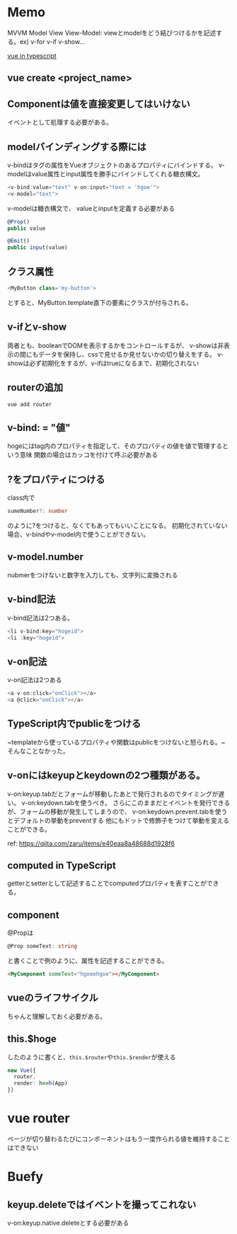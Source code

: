 # Memo
MVVM
Model
View
View-Model: viewとmodelをどう結びつけるかを記述する。ex) v-for v-if v-show...

[vue in typescript](https://blog.asial.co.jp/2019/05/07/TypeScript_%2B_Vue_js_の始め方)

## vue create <project_name>

## Componentは値を直接変更してはいけない
イベントとして処理する必要がある。

## modelバインディングする際には
v-bindはタグの属性をVueオブジェクトのあるプロパティにバインドする。
v-modelはvalue属性とinput属性を勝手にバインドしてくれる糖衣構文。
```ts
<v-bind:value="text" v-on:input="text = 'hgoe'">
<v-model="text">
```
v-modelは糖衣構文で、
valueとinputを定義する必要がある
```ts
@Prop()
public value

@Emit()
public input(value)
```
## クラス属性
```ts
<MyButton class='my-button'>
```
とすると、MyButton.template直下の要素にクラスが付与される。

## v-ifとv-show
両者とも、booleanでDOMを表示するかをコントロールするが、
v-showは非表示の間にもデータを保持し、cssで見せるか見せないかの切り替えをする。
v-showは必ず初期化をするが、v-ifはtrueになるまで、初期化されない

## routerの追加
`vue add router`

## v-bind:<hoge> = "値"
hogeにはtag内のプロパティを指定して、そのプロパティの値を値で管理するという意味
関数の場合はカッコを付けて呼ぶ必要がある

## ?をプロパティにつける
class内で
```ts
sumeNumber?: number
```
のように?をつけると、なくてもあってもいいことになる。
初期化されていない場合、v-bindやv-model内で使うことができない。

## v-model.number
nubmerをつけないと数字を入力しても、文字列に変換される

## v-bind記法
v-bind記法は2つある。
```ts
<li v-bind:key="hogeid">
<li :key="hogeid">
```

## v-on記法
v-on記法は2つある
```ts
<a v-on:click="onClick"></a>
<a @click="onClick"></a>
```

## TypeScript内でpublicをつける
~templateから使っているプロパティや関数はpublicをつけないと怒られる。~
そんなことなかった。

## v-onにはkeyupとkeydownの2つ種類がある。
v-on:keyup.tabだとフォームが移動したあとで発行されるのでタイミングが遅い。
v-on:keydown.tabを使うべき。
さらにこのままだとイベントを発行できるが、フォームの移動が発生してしまうので、
v-on:keydown.prevent.tabを使うとデフォルトの挙動をpreventする
他にもドットで修飾子をつけて挙動を変えることができる。

ref: <https://qiita.com/zaru/items/e40eaa8a48688d1928f6>

## computed in TypeScript
getterとsetterとして記述することでcomputedプロパティを表すことができる。

## component
@Propは
```ts
@Prop someText: string
```
と書くことで例のように、属性を記述することができる。
```html
<MyComponent someText="hgoeehgoe"></MyComponent>
```

## vueのライフサイクル
ちゃんと理解しておく必要がある。

## this.$hoge
したのように書くと、`this.$router`や`this.$render`が使える
```ts
new Vue({
  router,
  render: h=>h(App)
})
```

# vue router
ページが切り替わるたびにコンポーネントはもう一度作られる値を維持することはできない

# Buefy

## keyup.deleteではイベントを撮ってこれない
v-on:keyup.native.deleteとする必要がある

